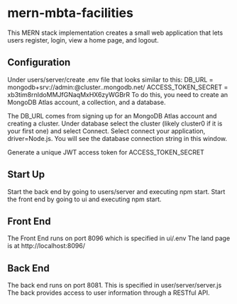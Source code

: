 # mern-mbta-facilities
This MERN stack implementation creates a small web application that lets users register, login, view a home page, and logout. 

Configuration
-------------
Under users/server/create .env file that looks similar to this:
DB_URL = mongodb+srv://admin:<your admin password>@cluster<some  number>.<some unique id>.mongodb.net/<some database name>
ACCESS_TOKEN_SECRET = xb3tim8rnIdoMMJfGNaqMxHX6zyWGBrR
To do this, you need to create an MongoDB Atlas account, a collection, and a database.

The DB_URL comes from signing up for an MongoDB Atlas account and creating a cluster.  Under database select the cluster (likely
cluster0 if it is your first one) and select Connect. Select connect your application, driver=Node.js.  You will see
the database connection string in this window.

Generate a unique JWT access token for ACCESS_TOKEN_SECRET

Start Up
---------
  Start the back end by going to users/server and executing npm start.
  Start the front end by going to ui and executing npm start.
  
Front End
---------
  The Front End runs on port 8096 which is specified in ui/.env
  The land page is at http://localhost:8096/
  
Back End
--------
  The back end runs on port 8081.
  This is specified in user/server/server.js
  The back provides access to user information through a RESTful API.
